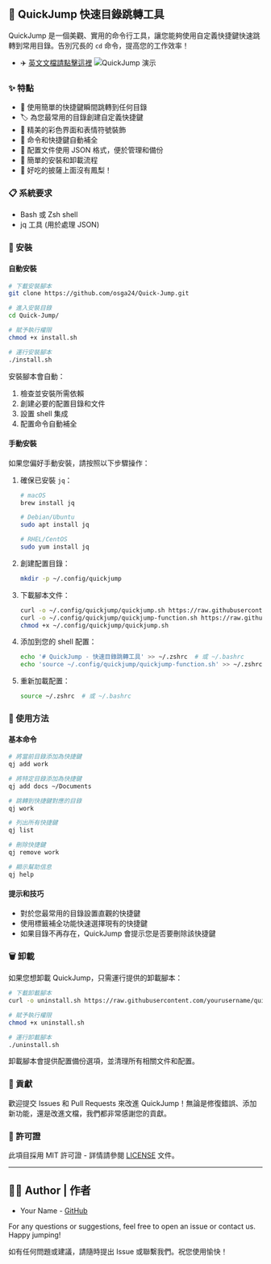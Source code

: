 ## 🚀 QuickJump 快速目錄跳轉工具

QuickJump 是一個美觀、實用的命令行工具，讓您能夠使用自定義快捷鍵快速跳轉到常用目錄。告別冗長的 `cd` 命令，提高您的工作效率！

- ✈️ [英文文檔請點擊這裡](README.md)
![QuickJump 演示](screenshots/demo.gif)

### ✨ 特點

- 📁 使用簡單的快捷鍵瞬間跳轉到任何目錄
- 🏷️ 為您最常用的目錄創建自定義快捷鍵
- 🎨 精美的彩色界面和表情符號裝飾
- 🔄 命令和快捷鍵自動補全
- 💾 配置文件使用 JSON 格式，便於管理和備份
- 🧹 簡單的安裝和卸載流程
- 🍕 好吃的披薩上面沒有鳳梨！

### 📋 系統要求

- Bash 或 Zsh shell
- jq 工具 (用於處理 JSON)

### 🔧 安裝

#### 自動安裝

```bash
# 下載安裝腳本
git clone https://github.com/osga24/Quick-Jump.git

# 進入安裝目錄
cd Quick-Jump/

# 賦予執行權限
chmod +x install.sh

# 運行安裝腳本
./install.sh
```

安裝腳本會自動：
1. 檢查並安裝所需依賴
2. 創建必要的配置目錄和文件
3. 設置 shell 集成
4. 配置命令自動補全

#### 手動安裝

如果您偏好手動安裝，請按照以下步驟操作：

1. 確保已安裝 `jq`：
   ```bash
   # macOS
   brew install jq
   
   # Debian/Ubuntu
   sudo apt install jq
   
   # RHEL/CentOS
   sudo yum install jq
   ```

2. 創建配置目錄：
   ```bash
   mkdir -p ~/.config/quickjump
   ```

3. 下載腳本文件：
   ```bash
   curl -o ~/.config/quickjump/quickjump.sh https://raw.githubusercontent.com/yourusername/quickjump/main/quickjump.sh
   curl -o ~/.config/quickjump/quickjump-function.sh https://raw.githubusercontent.com/yourusername/quickjump/main/quickjump-function.sh
   chmod +x ~/.config/quickjump/quickjump.sh
   ```

4. 添加到您的 shell 配置：
   ```bash
   echo '# QuickJump - 快速目錄跳轉工具' >> ~/.zshrc  # 或 ~/.bashrc
   echo 'source ~/.config/quickjump/quickjump-function.sh' >> ~/.zshrc  # 或 ~/.bashrc
   ```

5. 重新加載配置：
   ```bash
   source ~/.zshrc  # 或 ~/.bashrc
   ```

### 📖 使用方法

#### 基本命令

```bash
# 將當前目錄添加為快捷鍵
qj add work

# 將特定目錄添加為快捷鍵
qj add docs ~/Documents

# 跳轉到快捷鍵對應的目錄
qj work

# 列出所有快捷鍵
qj list

# 刪除快捷鍵
qj remove work

# 顯示幫助信息
qj help
```

#### 提示和技巧

- 對於您最常用的目錄設置直觀的快捷鍵
- 使用標籤補全功能快速選擇現有的快捷鍵
- 如果目錄不再存在，QuickJump 會提示您是否要刪除該快捷鍵

### 🗑️ 卸載

如果您想卸載 QuickJump，只需運行提供的卸載腳本：

```bash
# 下載卸載腳本
curl -o uninstall.sh https://raw.githubusercontent.com/yourusername/quickjump/main/uninstall.sh

# 賦予執行權限
chmod +x uninstall.sh

# 運行卸載腳本
./uninstall.sh
```

卸載腳本會提供配置備份選項，並清理所有相關文件和配置。

### 🤝 貢獻

歡迎提交 Issues 和 Pull Requests 來改進 QuickJump！無論是修復錯誤、添加新功能，還是改進文檔，我們都非常感謝您的貢獻。

### 📜 許可證

此項目採用 MIT 許可證 - 詳情請參閱 [LICENSE](LICENSE) 文件。

---

## 👨‍💻 Author | 作者

- Your Name - [GitHub](https://github.com/yourusername)

For any questions or suggestions, feel free to open an issue or contact us. Happy jumping!

如有任何問題或建議，請隨時提出 Issue 或聯繫我們。祝您使用愉快！
